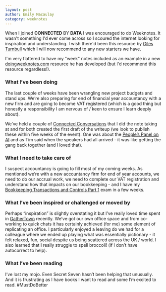 ```yaml
---
layout: post
author: Emily Macaulay
category: weeknotes
---
```


When I joined **CONNECTED** BY **DATA** I was encouraged to do Weeknotes. It wasn't something I'd ever come across so I scoured the internet looking for inspiration and understanding. I wish there'd been this resource by [Giles Turnbull](https://www.usethehumanvoice.com/) which I will now recommend to any new starters we have.

I'm very flattered to have my "week" notes included as an example in a new [doingweeknotes.com](doingweeknotes.com) resource he has developed (but I'd recommend this resource regardless!).

### What I’ve been doing
The last couple of weeks have been wrangling new project budgets and stand ups. We’re also preparing for end of financial year accountancy with a new firm and are going to become VAT registered (which is a good thing but honestly a responsibility I am nervous of / keen to ensure I learn deeply about).

We’ve held a couple of [Connected Conversations](https://connectedbydata.org/projects/2023-connected-conversations) that I did the note taking at and for both created the first draft of the writeup (we look to publish these within five weeks of the event).  One was about the [People’s Panel on AI](https://connectedbydata.org/projects/2023-peoples-panel-on-ai) and as Tim said when the speakers had all arrived - it was like getting the gang back together (and I loved that).


### What I need to take care of
I suspect accountancy is going to fill most of my coming weeks.  As mentioned we’re with a new accountancy firm for end of year accounts, we need to do our accrual work, we need to complete our VAT registration and understand how that impacts on our bookkeeping - and I have my [Bookkeeping Transactions and Controls Part 1](https://www.pitman-training.com/our-courses/bookkeeping-transactions-and-controls-part-1/) exam in a few weeks.


### What I’ve been inspired or challenged or moved by
Perhaps “inspiration” is slightly overstating it but I’ve really loved time spent in [GatherTown](https://www.gather.town/) recently.  We’ve got our own office space and from co-working to quick chats it has certainly achieved (for me) some element of replicating an office.  I particularly enjoyed a leaving do we had for a colleague where we ended up playing what was essentially pictionary - it felt relaxed, fun, social despite us being scattered across the UK / world. I also learned that I really struggle to spell broccoli!  (if I don’t have autocorrect to help).


### What I’ve been reading
I’ve lost my mojo.  Even Secret Seven hasn’t been helping that unusually.  And it is frustrating as I have books I want to read and some I’m excited to read. #MustDoBetter